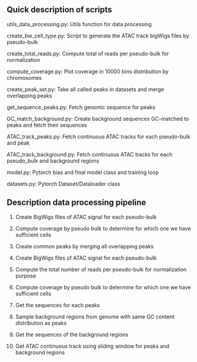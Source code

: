 Quick description of scripts
--------------------------------------------------------------

utils_data_processing.py: Utils function for data processing

create_bw_cell_type.py: Script to generate the ATAC track bigWigs files by pseudo-bulk 

create_total_reads.py: Compute total of reads per pseudo-bulk for normalization

compute_coverage.py: Plot coverage in 10000 bins distribution by chromosomes

create_peak_set.py: Take all called peaks in datasets and merge overlapping peaks

get_sequence_peaks.py: Fetch genomic sequence for peaks

GC_match_background.py: Create background sequences GC-matched to peaks and fetch their sequences

ATAC_track_peaks.py: Fetch continuous ATAC tracks for each pseudo-bulk and peak 

ATAC_track_background.py: Fetch continuous ATAC tracks for each pseudo_bulk and background regions

model.py: Pytorch bias and final model class and training loop

datasets.py: Pytorch Dataset/Dataloader class 

Description data processing pipeline
--------------------------------------------------------------
1. Create BigWigs files of ATAC signal for each pseudo-bulk

2. Compute coverage by pseudo bulk to determine for which one we have sufficient cells


1. Create common peaks by merging all overlapping peaks 

2. Create BigWigs files of ATAC signal for each pseudo-bulk

3. Compute the total number of reads per pseudo-bulk for normalization purpose

4. Compute coverage by pseudo bulk to determine for which one we have sufficient cells

6. Get the sequences for each peaks

7. Sample background regions from genome with same GC content distribution as peaks
8. Get the sequences of the background regions

9. Get ATAC continuous track using sliding window for peaks and background regions